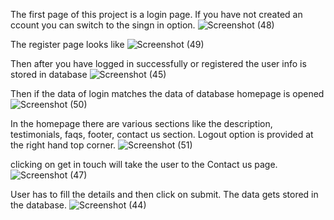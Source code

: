 The first page of this project is a login page. If you have not created an ccount you can switch to the singn in option.
![Screenshot (48)](https://user-images.githubusercontent.com/76652187/200954852-1a6188d0-bf10-4ea0-bf31-9301825cb85d.png)

The register page looks like 
![Screenshot (49)](https://user-images.githubusercontent.com/76652187/200955015-34b38f61-d771-4a45-b0b8-c7eeb1faa3f9.png)

Then after you have logged in successfully or registered the user info is stored in database
![Screenshot (45)](https://user-images.githubusercontent.com/76652187/200955144-545cfb67-f703-4938-8f04-2b3db5c30fae.png)

Then if the data of login matches the data of database homepage is opened
![Screenshot (50)](https://user-images.githubusercontent.com/76652187/200955378-1763db70-d52d-463d-810c-f9c9b94ee993.png)

In the homepage there are various sections like the description, testimonials, faqs, footer, contact us section. Logout option is provided at the right hand top corner.
![Screenshot (51)](https://user-images.githubusercontent.com/76652187/200955587-5e0de96a-db10-4534-b5c2-385401c1fb34.png)

clicking on get in touch will take the user to the Contact us page.
![Screenshot (47)](https://user-images.githubusercontent.com/76652187/200956088-7339fccc-276a-4ff1-90d4-557184ca29c5.png)


User has to fill the details and then click on submit. The data gets stored in the database.
![Screenshot (44)](https://user-images.githubusercontent.com/76652187/200955786-1485d291-39b1-458c-b504-783e7933ecac.png)
